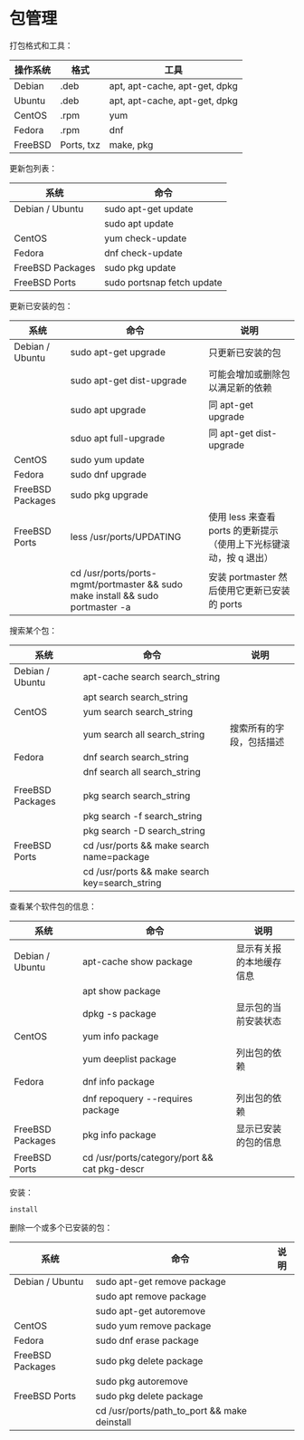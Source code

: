 # 包管理


打包格式和工具：

| 操作系统 | 格式       | 工具                          |
| -------- | ---------- | ----------------------------- |
| Debian   | .deb       | apt, apt-cache, apt-get, dpkg |
| Ubuntu   | .deb       | apt, apt-cache, apt-get, dpkg |
| CentOS   | .rpm       | yum                           |
| Fedora   | .rpm       | dnf                           |
| FreeBSD  | Ports, txz | make, pkg                     |



更新包列表：

| 系统             | 命令                       |
| ---------------- | -------------------------- |
| Debian / Ubuntu  | sudo apt-get update        |
|                  | sudo apt update            |
| CentOS           | yum check-update           |
| Fedora           | dnf check-update           |
| FreeBSD Packages | sudo pkg update            |
| FreeBSD Ports    | sudo portsnap fetch update |



更新已安装的包：

| 系统             | 命令                                                         | 说明                                                         |
| ---------------- | ------------------------------------------------------------ | ------------------------------------------------------------ |
| Debian / Ubuntu  | sudo apt-get upgrade                                         | 只更新已安装的包                                             |
|                  | sudo apt-get dist-upgrade                                    | 可能会增加或删除包以满足新的依赖                             |
|                  | sudo apt upgrade                                             | 同 apt-get upgrade                                           |
|                  | sduo apt full-upgrade                                        | 同 apt-get dist-upgrade                                      |
| CentOS           | sudo yum update                                              |                                                              |
| Fedora           | sudo dnf upgrade                                             |                                                              |
| FreeBSD Packages | sudo pkg upgrade                                             |                                                              |
| FreeBSD Ports    | less /usr/ports/UPDATING                                     | 使用 less 来查看 ports 的更新提示（使用上下光标键滚动，按 q 退出） |
|                  | cd /usr/ports/ports-mgmt/portmaster && sudo make install && sudo portmaster -a | 安装 portmaster 然后使用它更新已安装的 ports                 |



搜索某个包：

| 系统             | 命令                                           | 说明                     |
| ---------------- | ---------------------------------------------- | ------------------------ |
| Debian / Ubuntu  | apt-cache search search_string                 |                          |
|                  | apt search search_string                       |                          |
| CentOS           | yum search search_string                       |                          |
|                  | yum search all search_string                   | 搜索所有的字段，包括描述 |
| Fedora           | dnf search search_string                       |                          |
|                  | dnf search all search_string                   |                          |
|                  |                                                |                          |
| FreeBSD Packages | pkg search search_string                       |                          |
|                  | pkg search -f search_string                    |                          |
|                  | pkg search -D  search_string                   |                          |
| FreeBSD Ports    | cd /usr/ports && make search name=package      |                          |
|                  | cd /usr/ports && make search key=search_string |                          |



查看某个软件包的信息：

| 系统             | 命令                                         | 说明                     |
| ---------------- | -------------------------------------------- | ------------------------ |
| Debian / Ubuntu  | apt-cache show package                       | 显示有关报的本地缓存信息 |
|                  | apt show package                             |                          |
|                  | dpkg -s package                              | 显示包的当前安装状态     |
| CentOS           | yum info package                             |                          |
|                  | yum deeplist package                         | 列出包的依赖             |
| Fedora           | dnf info package                             |                          |
|                  | dnf repoquery --requires package             | 列出包的依赖             |
| FreeBSD Packages | pkg info package                             | 显示已安装的包的信息     |
| FreeBSD Ports    | cd /usr/ports/category/port && cat pkg-descr |                          |



安装：

`install`



删除一个或多个已安装的包：

| 系统             | 命令                                         | 说明 |
| ---------------- | -------------------------------------------- | ---- |
| Debian / Ubuntu  | sudo apt-get remove package                  |      |
|                  | sudo apt remove package                      |      |
|                  | sudo apt-get autoremove                      |      |
| CentOS           | sudo yum remove package                      |      |
| Fedora           | sudo dnf erase package                       |      |
| FreeBSD Packages | sudo pkg delete package                      |      |
|                  | sudo pkg autoremove                          |      |
| FreeBSD Ports    | sudo pkg delete package                      |      |
|                  | cd /usr/ports/path_to_port && make deinstall |      |

